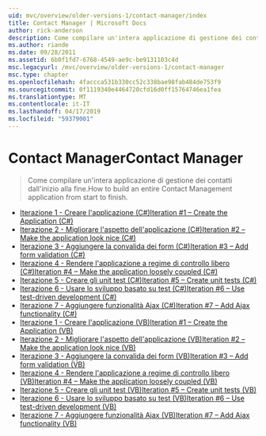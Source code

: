 ```yaml
---
uid: mvc/overview/older-versions-1/contact-manager/index
title: Contact Manager | Microsoft Docs
author: rick-anderson
description: Come compilare un'intera applicazione di gestione dei contatti dall'inizio alla fine.
ms.author: riande
ms.date: 09/28/2011
ms.assetid: 6b0f1fd7-6768-4549-ae9c-be9131103c4d
msc.legacyurl: /mvc/overview/older-versions-1/contact-manager
msc.type: chapter
ms.openlocfilehash: 4faccca531b330cc52c338bae98fab484de753f9
ms.sourcegitcommit: 0f1119340e4464720cfd16d0ff15764746ea1fea
ms.translationtype: MT
ms.contentlocale: it-IT
ms.lasthandoff: 04/17/2019
ms.locfileid: "59379001"
---
```

# <a name="contact-manager"></a><span data-ttu-id="b93d4-103">Contact Manager</span><span class="sxs-lookup"><span data-stu-id="b93d4-103">Contact Manager</span></span>

> <span data-ttu-id="b93d4-104">Come compilare un'intera applicazione di gestione dei contatti dall'inizio alla fine.</span><span class="sxs-lookup"><span data-stu-id="b93d4-104">How to build an entire Contact Management application from start to finish.</span></span>


- [<span data-ttu-id="b93d4-105">Iterazione 1 - Creare l'applicazione (C#)</span><span class="sxs-lookup"><span data-stu-id="b93d4-105">Iteration #1 – Create the Application (C#)</span></span>](iteration-1-create-the-application-cs.md)
- [<span data-ttu-id="b93d4-106">Iterazione 2 - Migliorare l'aspetto dell'applicazione (C#)</span><span class="sxs-lookup"><span data-stu-id="b93d4-106">Iteration #2 – Make the application look nice (C#)</span></span>](iteration-2-make-the-application-look-nice-cs.md)
- [<span data-ttu-id="b93d4-107">Iterazione 3 - Aggiungere la convalida dei form (C#)</span><span class="sxs-lookup"><span data-stu-id="b93d4-107">Iteration #3 – Add form validation (C#)</span></span>](iteration-3-add-form-validation-cs.md)
- [<span data-ttu-id="b93d4-108">Iterazione 4 - Rendere l'applicazione a regime di controllo libero (C#)</span><span class="sxs-lookup"><span data-stu-id="b93d4-108">Iteration #4 – Make the application loosely coupled (C#)</span></span>](iteration-4-make-the-application-loosely-coupled-cs.md)
- [<span data-ttu-id="b93d4-109">Iterazione 5 - Creare gli unit test (C#)</span><span class="sxs-lookup"><span data-stu-id="b93d4-109">Iteration #5 – Create unit tests (C#)</span></span>](iteration-5-create-unit-tests-cs.md)
- [<span data-ttu-id="b93d4-110">Iterazione 6 - Usare lo sviluppo basato su test (C#)</span><span class="sxs-lookup"><span data-stu-id="b93d4-110">Iteration #6 – Use test-driven development (C#)</span></span>](iteration-6-use-test-driven-development-cs.md)
- [<span data-ttu-id="b93d4-111">Iterazione 7 - Aggiungere funzionalità Ajax (C#)</span><span class="sxs-lookup"><span data-stu-id="b93d4-111">Iteration #7 – Add Ajax functionality (C#)</span></span>](iteration-7-add-ajax-functionality-cs.md)
- [<span data-ttu-id="b93d4-112">Iterazione 1 - Creare l'applicazione (VB)</span><span class="sxs-lookup"><span data-stu-id="b93d4-112">Iteration #1 – Create the Application (VB)</span></span>](iteration-1-create-the-application-vb.md)
- [<span data-ttu-id="b93d4-113">Iterazione 2 - Migliorare l'aspetto dell'applicazione (VB)</span><span class="sxs-lookup"><span data-stu-id="b93d4-113">Iteration #2 – Make the application look nice (VB)</span></span>](iteration-2-make-the-application-look-nice-vb.md)
- [<span data-ttu-id="b93d4-114">Iterazione 3 - Aggiungere la convalida dei form (VB)</span><span class="sxs-lookup"><span data-stu-id="b93d4-114">Iteration #3 – Add form validation (VB)</span></span>](iteration-3-add-form-validation-vb.md)
- [<span data-ttu-id="b93d4-115">Iterazione 4 - Rendere l'applicazione a regime di controllo libero (VB)</span><span class="sxs-lookup"><span data-stu-id="b93d4-115">Iteration #4 – Make the application loosely coupled (VB)</span></span>](iteration-4-make-the-application-loosely-coupled-vb.md)
- [<span data-ttu-id="b93d4-116">Iterazione 5 - Creare gli unit test (VB)</span><span class="sxs-lookup"><span data-stu-id="b93d4-116">Iteration #5 – Create unit tests (VB)</span></span>](iteration-5-create-unit-tests-vb.md)
- [<span data-ttu-id="b93d4-117">Iterazione 6 - Usare lo sviluppo basato su test (VB)</span><span class="sxs-lookup"><span data-stu-id="b93d4-117">Iteration #6 – Use test-driven development (VB)</span></span>](iteration-6-use-test-driven-development-vb.md)
- [<span data-ttu-id="b93d4-118">Iterazione 7 - Aggiungere funzionalità Ajax (VB)</span><span class="sxs-lookup"><span data-stu-id="b93d4-118">Iteration #7 – Add Ajax functionality (VB)</span></span>](iteration-7-add-ajax-functionality-vb.md)
